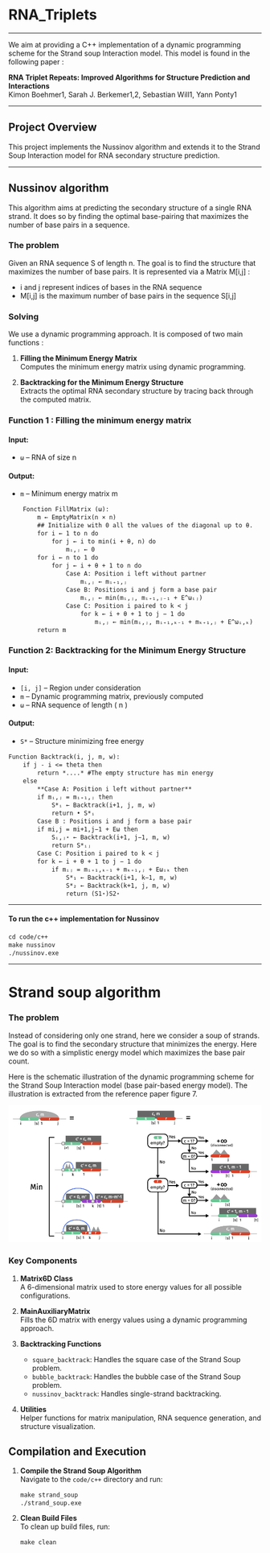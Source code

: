 # RNA_Triplets

---

We aim at providing a C++ implementation of a dynamic programming scheme for the Strand soup Interaction model. This model is found in the following paper : 

**RNA Triplet Repeats: Improved Algorithms for Structure Prediction and Interactions**  
Kimon Boehmer1, Sarah J. Berkemer1,2, Sebastian Will1, Yann Ponty1



---

## Project Overview

This project implements the Nussinov algorithm and extends it to the Strand Soup Interaction model for RNA secondary structure prediction.

___


## Nussinov algorithm

This algorithm aims at predicting the secondary structure of a single RNA strand. It does so by finding the optimal base-pairing that maximizes the number of base pairs in a sequence.

### The problem

Given an RNA sequence S of length n. The goal is to find the structure that maximizes the number of base pairs.
It is represented via a Matrix M[i,j] :
- i and j represent indices of bases in the RNA sequence
- M[i,j] is the maximum number of base pairs in the sequence S[i,j]

### Solving

We use a dynamic programming approach. It is composed of two main functions :

1. **Filling the Minimum Energy Matrix**  
   Computes the minimum energy matrix using dynamic programming.

2. **Backtracking for the Minimum Energy Structure**  
   Extracts the optimal RNA secondary structure by tracing back through the computed matrix.


### Function 1 : Filling the minimum energy matrix

#### **Input**: 
- `ω` – RNA of size n

#### **Output**:
- `m` – Minimum energy matrix m

``` 
    Fonction FillMatrix (ω):
        m ← EmptyMatrix(n × n)
        ## Initialize with 0 all the values of the diagonal up to θ.
        for i ← 1 to n do
            for j ← i to min(i + θ, n) do
                mᵢ,ⱼ ← 0
        for i ← n to 1 do
            for j ← i + θ + 1 to n do
                Case A: Position i left without partner
                    mᵢ,ⱼ ← mᵢ₊₁,ⱼ
                Case B: Positions i and j form a base pair
                    mᵢ,ⱼ ← min(mᵢ,ⱼ, mᵢ₊₁,ⱼ₋₁ + E^ωᵢⱼ)
                Case C: Position i paired to k < j
                    for k ← i + θ + 1 to j − 1 do
                        mᵢ,ⱼ ← min(mᵢ,ⱼ, mᵢ₊₁,ₖ₋₁ + mₖ₊₁,ⱼ + E^ωᵢ,ₖ)
        return m
```

### Function 2: Backtracking for the Minimum Energy Structure

#### **Input**:
- `[i, j]` – Region under consideration  
- `m` – Dynamic programming matrix, previously computed  
- `ω` – RNA sequence of length \( n \)  

#### **Output**:
- `S*` – Structure minimizing free energy  

```
Function Backtrack(i, j, m, w):
    if j - i <= theta then 
        return *....* #The empty structure has min energy
    else
        **Case A: Position i left without partner**
        if mᵢ,ⱼ = mᵢ₊₁,ⱼ then
            S*ᵢ ← Backtrack(i+1, j, m, w)
            return • S*ᵢ
        Case B : Positions i and j form a base pair
        if mi,j = mi+1,j−1 + Eω then
            Sᵢ,ⱼ⋆ ← Backtrack(i+1, j−1, m, w)
            return S*ᵢⱼ
        Case C: Position i paired to k < j
        for k ← i + θ + 1 to j − 1 do
            if mᵢⱼ = mᵢ₊₁,ₖ₋₁ + mₖ₊₁,ⱼ + Eωᵢₖ then
                S*₁ ← Backtrack(i+1, k−1, m, w)
                S*₂ ← Backtrack(k+1, j, m, w)
                return (S1⋆)S2⋆
```

---

#### To run the c++ implementation for Nussinov
```
cd code/c++
make nussinov
./nussinov.exe
```

---

# Strand soup algorithm

### The problem

Instead of considering only one strand, here we consider a soup of strands. The goal is to find the secondary structure that minimizes the energy. Here we do so with a simplistic energy model which maximizes the base pair count.


Here is the schematic illustration of the dynamic programming scheme for the Strand Soup Interaction model (base pair-based energy model). The illustration is extracted from the reference paper figure 7.

![schematic illustration](ressources/Strand_soup_diagram.png)


### Key Components

1. **Matrix6D Class**  
   A 6-dimensional matrix used to store energy values for all possible configurations.

2. **MainAuxiliaryMatrix**  
    Fills the 6D matrix with energy values using a dynamic programming approach.

3. **Backtracking Functions**  
   - `square_backtrack`: Handles the square case of the Strand Soup problem.
   - `bubble_backtrack`: Handles the bubble case of the Strand Soup problem.
   - `nussinov_backtrack`: Handles single-strand backtracking.

4. **Utilities**  
   Helper functions for matrix manipulation, RNA sequence generation, and structure visualization.


## Compilation and Execution

1. **Compile the Strand Soup Algorithm**  
   Navigate to the `code/c++` directory and run:
   ```
   make strand_soup
   ./strand_soup.exe
   ```


2. **Clean Build Files**  
    To clean up build files, run:
    ```
    make clean
    ```













